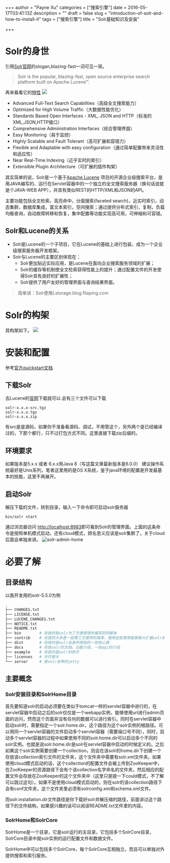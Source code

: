 +++
author = "Payne Xu"
categories = ["搜索引擎"]
date = 2016-05-17T03:41:13Z
description = ""
draft = false
slug = "introduction-of-solr-and-how-to-install-it"
tags = ["搜索引擎"]
title = "Solr基础知识及安装"

+++



# Solr的身世
引用[Solr官网](https://lucene.apache.org/solr/)的slogan,blazing-fast一词可见一斑。
> Solr is the popular, blazing-fast, open source enterprise search platform built on Apache Lucene™.

再来看看它的[特性](https://lucene.apache.org/solr/features.html)
![](https://storage.blog.fliaping.com/blog/14634817034224.jpg)

<!--more-->

* Advanced Full-Text Search Capabilities（高级全文搜索能力）
* Optimized for High Volume Traffic（大数据性能优化）
* Standards Based Open Interfaces - XML, JSON and HTTP（标准的XML,JSON,HTTP接口）
* Comprehensive Administration Interfaces（综合管理界面）
* Easy Monitoring（易于监控）
* Highly Scalable and Fault Tolerant（高可扩展和容错力）
* Flexible and Adaptable with easy configuration（通过简单配置带来灵活性和适应性）
* Near Real-Time Indexing（近乎实时的索引）
* Extensible Plugin Architecture（可扩展的插件构架）


其实简单的说，Solr是一个基于[Apache Lucene](https://lucene.apache.org) 项目的开源企业级搜索平台，是用JAVA编写的、运行在Servlet容器中的一个独立的全文搜索服务器（换句话说就是个JAVA-WEB APP），并具有类似REST的HTTP/XML和JSON的API。 

主要功能包括全文检索，高亮命中，分面搜索(faceted search)，近实时索引，动态集群，数据库集成，富文本索引，空间搜索；通过提供分布式索引，复制，负载均衡查询，自动故障转移和恢复，集中配置等功能实现高可用，可伸缩和可容错。



## Solr和Lucene的关系

* Solr是Lucene的一个子项目，它在Lucene的基础上进行包装，成为一个企业级搜索服务器开发框架。
* Solr与Lucene的主要区别体现在：
  * Solr更加贴近实际应用，是Lucene在面向企业搜索服务领域的扩展；
  * Solr的缓存等机制使全文检索获得性能上的提升；通过配置文件的开发使得Solr具有良好的扩展性；
  * Solr提供了用户友好的管理界面与查询结果界面。

>简单讲：Solr使用Lstorage.blog.fliaping.com

# Solr的构架
其构架如下。
![](https://o364p1r5a.qnssl.com/blog/14634625950922.jpg)


# 安装和配置
参考[官方quickstart文档](https://lucene.apache.org/solr/quickstart.html)
## 下载Solr
去Lucene的[官网](https://lucene.apache.org)下载就可以.会有三个文件可以下载

```
solr-x.x.x-src.tgz  
solr-x.x.x.tgz
solr-x.x.x.zip
```
有src是是源码，如果你不准备看源码、调试，不用管这个，另外两个是已经编译过的，下那个都行，只不过打包方式不同。这里直接下载zip后缀的。
## 环境要求
如果版本是5.x.x 或者 6.x.x用Java 8（写这篇文章最新版本是6.0.0）
建议操作系统最好是Unix系列，笔者这里用的是OS X系统，鉴于java环境的配置是开发最基本的技能，这里不再展开。
## 启动Solr
解压下载的文件，转到目录，输入一下命令即可启动solr服务器

```bashstorage.blog.fliaping.com
bin/solr start
```
通过浏览器访问 [http://localhost:8983](http://localhost:8983)即可看到Solr的管理界面。上面的这条命令是按照单机模式启动，还有cloud模式，顾名思义应该是solr集群了。关于cloud后面会单独来讲。
![solr-admin-home](https://o364p1r5a.qnssl.com/blog/solr-admin-home.png)


# 必要了解
## 目录结构
以我开发用的solr-5.5.0为例
``` bash
.
├── CHANGES.txt
├── LICENSE.txt
├── LUCENE_CHANGES.txt
├── NOTICE.txt
├── README.txt
├── bin        # 存放的是solr为了方便使用所编写好的脚本
├── contrib    # 存放的大多是一些第三方提供的类库，使用这些类库能够极大扩展solr的功能
├── dist       # 存放的是solr自身所用到的一些核心类
├── docs       # 存放solr的文档，功能介绍，一些api的介绍
├── example    # 存放的是solr的例子
├── licenses   # 许可相关
└── server     # 是solr自带的jetty
```
## 主要概念
### Solr安装目录和SolrHome目录
首先要知道solr的启动必须要在类似于tomcat一样的servlet容器中进行的，在servlet容器中启动之后的solr仅仅是一个webapp实例，能够使用url进行admin页面的访问，然而这个页面并没有任何的数据可以进行索引。同时在servlet容器中启动solr时，需要指定一个solr.home.dir，这个路径为这个solr实例的根路径。可以用同一个servlet容器的文件启动多个servlet容器（需要端口号不同），同时，启动多个servlet容器的过程中如果使用不同的solr.home.dir可以启动多个不同的solr实例。也就是说solr.home.dir是solr在servlet容器中启动的时候定义的。之后如果这个solr实例需要创建一个collection，则会在该solr的home.dir下创建一个存放该collection索引文件的文件夹，这个文件夹中需要有solr.xml文件夹。如果使用cloud模式启动的话，这个collection的配置文件会被上传到ZooKeeper中，在ZooKeeper的资源路径下会有个该collection名字命名的文件夹，然后相应的配置文件会存放在ZooKeeper的这个文件夹中（这里只是提一下could模式，不了解可以跳过这句）。如果不是使用cloud模式启动的，则在solr的该collection路径下会有conf文件夹，这个文件夹里必须有solrconfig.xml和schema.xml文件。

而solr.installation.dir文件路径是你下载好solr并解压缩的路径，前面讲过这个路径下的文件结构，如果感兴趣的话可以阅读README.txt文件里的内容。
### SolrHome和SolrCore

SolrHome是一个目录，它是solr运行的主目录，它包括多个SolrCore目录，SolrCore目录中就solr实例的运行配置文件和数据文件。

SolrHome中可以包括多个SolrCore，每个SolrCore互相独立，而且可以单独对外提供搜索和索引服务。



